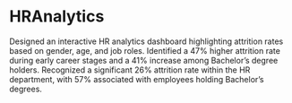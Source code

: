 # HRAnalytics
Designed an interactive HR analytics dashboard highlighting attrition rates based on gender, age, and job roles.
Identified a 47% higher attrition rate during early career stages and a 41% increase among Bachelor’s degree holders.
Recognized a significant 26% attrition rate within the HR department, with 57% associated with employees holding Bachelor’s degrees.